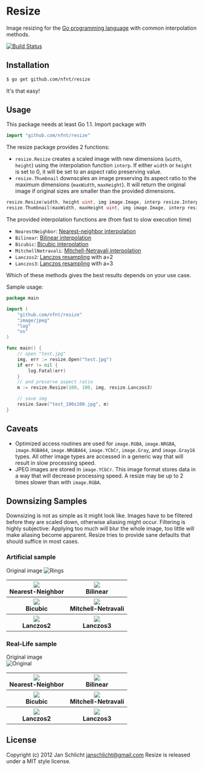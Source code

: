Resize
======

Image resizing for the [Go programming language](http://golang.org) with common interpolation methods.

[![Build Status](https://travis-ci.org/nfnt/resize.svg)](https://travis-ci.org/nfnt/resize)

Installation
------------

```bash
$ go get github.com/nfnt/resize
```

It's that easy!

Usage
-----

This package needs at least Go 1.1. Import package with

```go
import "github.com/nfnt/resize"
```

The resize package provides 2 functions:

* `resize.Resize` creates a scaled image with new dimensions (`width`, `height`) using the interpolation function `interp`.
  If either `width` or `height` is set to 0, it will be set to an aspect ratio preserving value.
* `resize.Thumbnail` downscales an image preserving its aspect ratio to the maximum dimensions (`maxWidth`, `maxHeight`).
  It will return the original image if original sizes are smaller than the provided dimensions.

```go
resize.Resize(width, height uint, img image.Image, interp resize.InterpolationFunction) image.Image
resize.Thumbnail(maxWidth, maxHeight uint, img image.Image, interp resize.InterpolationFunction) image.Image
```

The provided interpolation functions are (from fast to slow execution time)

- `NearestNeighbor`: [Nearest-neighbor interpolation](http://en.wikipedia.org/wiki/Nearest-neighbor_interpolation)
- `Bilinear`: [Bilinear interpolation](http://en.wikipedia.org/wiki/Bilinear_interpolation)
- `Bicubic`: [Bicubic interpolation](http://en.wikipedia.org/wiki/Bicubic_interpolation)
- `MitchellNetravali`: [Mitchell-Netravali interpolation](http://dl.acm.org/citation.cfm?id=378514)
- `Lanczos2`: [Lanczos resampling](http://en.wikipedia.org/wiki/Lanczos_resampling) with a=2
- `Lanczos3`: [Lanczos resampling](http://en.wikipedia.org/wiki/Lanczos_resampling) with a=3

Which of these methods gives the best results depends on your use case.

Sample usage:

```go
package main

import (
	"github.com/nfnt/resize"
	"image/jpeg"
	"log"
	"os"
)

func main() {
	// open "test.jpg"
	img, err := resize.Open("test.jpg")
	if err != nil {
		log.Fatal(err)
	}
	// and preserve aspect ratio
	m := resize.Resize(100, 100, img, resize.Lanczos3)

	// save img
	resize.Save("test_100x100.jpg", m)
}
```

Caveats
-------

* Optimized access routines are used for `image.RGBA`, `image.NRGBA`, `image.RGBA64`, `image.NRGBA64`, `image.YCbCr`, `image.Gray`, and `image.Gray16` types. All other image types are accessed in a generic way that will result in slow processing speed.
* JPEG images are stored in `image.YCbCr`. This image format stores data in a way that will decrease processing speed. A resize may be up to 2 times slower than with `image.RGBA`. 


Downsizing Samples
-------

Downsizing is not as simple as it might look like. Images have to be filtered before they are scaled down, otherwise aliasing might occur.
Filtering is highly subjective: Applying too much will blur the whole image, too little will make aliasing become apparent.
Resize tries to provide sane defaults that should suffice in most cases.

### Artificial sample

Original image
![Rings](http://nfnt.github.com/img/rings_lg_orig.png)

<table>
<tr>
<th><img src="http://nfnt.github.com/img/rings_300_NearestNeighbor.png" /><br>Nearest-Neighbor</th>
<th><img src="http://nfnt.github.com/img/rings_300_Bilinear.png" /><br>Bilinear</th>
</tr>
<tr>
<th><img src="http://nfnt.github.com/img/rings_300_Bicubic.png" /><br>Bicubic</th>
<th><img src="http://nfnt.github.com/img/rings_300_MitchellNetravali.png" /><br>Mitchell-Netravali</th>
</tr>
<tr>
<th><img src="http://nfnt.github.com/img/rings_300_Lanczos2.png" /><br>Lanczos2</th>
<th><img src="http://nfnt.github.com/img/rings_300_Lanczos3.png" /><br>Lanczos3</th>
</tr>
</table>

### Real-Life sample

Original image  
![Original](http://nfnt.github.com/img/IMG_3694_720.jpg)

<table>
<tr>
<th><img src="http://nfnt.github.com/img/IMG_3694_300_NearestNeighbor.png" /><br>Nearest-Neighbor</th>
<th><img src="http://nfnt.github.com/img/IMG_3694_300_Bilinear.png" /><br>Bilinear</th>
</tr>
<tr>
<th><img src="http://nfnt.github.com/img/IMG_3694_300_Bicubic.png" /><br>Bicubic</th>
<th><img src="http://nfnt.github.com/img/IMG_3694_300_MitchellNetravali.png" /><br>Mitchell-Netravali</th>
</tr>
<tr>
<th><img src="http://nfnt.github.com/img/IMG_3694_300_Lanczos2.png" /><br>Lanczos2</th>
<th><img src="http://nfnt.github.com/img/IMG_3694_300_Lanczos3.png" /><br>Lanczos3</th>
</tr>
</table>


License
-------

Copyright (c) 2012 Jan Schlicht <janschlicht@gmail.com>
Resize is released under a MIT style license.
